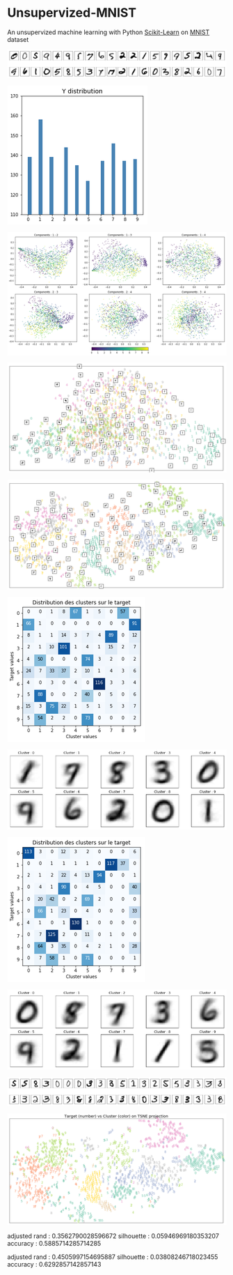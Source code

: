 # Unsupervized-MNIST
An unsupervized machine learning with Python [Scikit-Learn](https://scikit-learn.org/stable/) on [MNIST](https://en.wikipedia.org/wiki/MNIST_database) dataset

![random sample of x](https://github.com/JonathanVengadasalam/Unsupervized-MNIST/blob/master/images/x%20random%20sample.png)

![y distribution](https://github.com/JonathanVengadasalam/Unsupervized-MNIST/blob/master/images/y%20distribution.png)

![pca rbf](https://github.com/JonathanVengadasalam/Unsupervized-MNIST/blob/master/images/pca%20(kernel%3Drbf).png)

![pca cosine](https://github.com/JonathanVengadasalam/Unsupervized-MNIST/blob/master/images/pca%20(kernel%3Dcosine).png)

![tsne](https://github.com/JonathanVengadasalam/Unsupervized-MNIST/blob/master/images/tsne%20(perplexity%3D10%20-%20epsilon%3D200).png)

![k-means](https://github.com/JonathanVengadasalam/Unsupervized-MNIST/blob/master/images/k-means.png)

![k-means clusters shape](https://github.com/JonathanVengadasalam/Unsupervized-MNIST/blob/master/images/k-means%20clusters%20shape.png)

![ac](https://github.com/JonathanVengadasalam/Unsupervized-MNIST/blob/master/images/ac.png)

![ac clusters shape](https://github.com/JonathanVengadasalam/Unsupervized-MNIST/blob/master/images/ac%20clusters%20shape.png)

![ac cluster numero 3](https://github.com/JonathanVengadasalam/Unsupervized-MNIST/blob/master/images/ac%20cluster%20numero%203.png)

![ac on tsne](https://github.com/JonathanVengadasalam/Unsupervized-MNIST/blob/master/images/ac%20on%20tsne.png)


adjusted rand : 0.3562790028596672
silhouette : 0.05946969180353207
accuracy : 0.5885714285714285


adjusted rand : 0.4505997154695887
silhouette : 0.03808246718023455
accuracy : 0.6292857142857143
